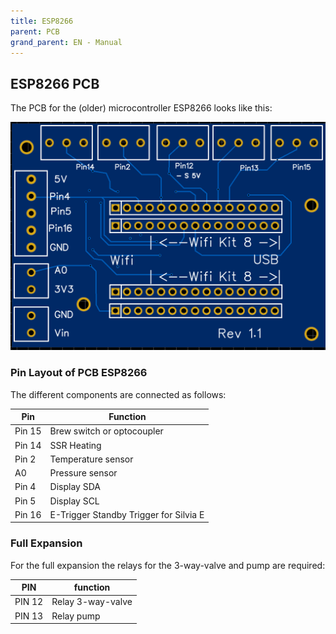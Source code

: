 ```yaml
---
title: ESP8266
parent: PCB
grand_parent: EN - Manual
---
```


## ESP8266 PCB

The PCB for the (older) microcontroller ESP8266 looks like this:

![Platine ESP8266](/img/pcb/esp8266/pcb_esp8266_rev1_1.png)

### Pin Layout of PCB ESP8266

The different components are connected as follows:

| Pin    | Function                               |
| ------ | -------------------------------------- |
| Pin 15 | Brew switch or optocoupler             |
| Pin 14 | SSR Heating                            |
| Pin 2  | Temperature sensor                     |
| A0     | Pressure sensor                        |
| Pin 4  | Display SDA                            |
| Pin 5  | Display SCL                            |
| Pin 16 | E-Trigger Standby Trigger for Silvia E |

### Full Expansion

For the full expansion the relays for the 3-way-valve and pump are required:

| PIN    | function          |
| ------ | ----------------- |
| PIN 12 | Relay 3-way-valve |
| PIN 13 | Relay pump        |
